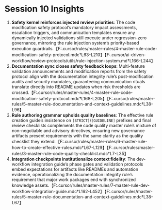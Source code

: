 # Session 10 Insights

1. **Safety kernel reinforces injected review priorities**: The code modification safety protocol’s mandatory impact assessments, escalation triggers, and communication templates ensure any dynamically injected validations still execute under regression-zero governance, mirroring the rule injection system’s priority-based execution guardrails.【F:.cursor/rules/master-rules/4-master-rule-code-modification-safety-protocol.mdc†L63-L210】【F:.cursor/ai-driven-workflow/review-protocols/utils/rule-injection-system.md†L166-L244】
2. **Documentation sync closes safety feedback loops**: Multi-feature validation announcements and modification reports from the safety protocol align with the documentation integrity rule’s post-modification audits and security mandates, guaranteeing communication rituals translate directly into README updates when risk thresholds are crossed.【F:.cursor/rules/master-rules/4-master-rule-code-modification-safety-protocol.mdc†L168-L205】【F:.cursor/rules/master-rules/5-master-rule-documentation-and-context-guidelines.mdc†L38-L96】
3. **Rule authoring grammar upholds quality baselines**: The effective rule creation guide’s insistence on `[STRICT]`/`[GUIDELINE]` prefixes and final review checklists complements the code quality master rule’s mixture of non-negotiable and advisory directives, ensuring new governance artifacts present requirements with the same clarity as the quality checklist they extend.【F:.cursor/rules/master-rules/6-master-rule-how-to-create-effective-rules.mdc†L67-L129】【F:.cursor/rules/master-rules/3-master-rule-code-quality-checklist.mdc†L7-L35】
4. **Integration checkpoints institutionalize context fidelity**: The dev-workflow integration guide’s phase gates and validation protocols embed expectations for artifacts like READMEs and automation evidence, operationalizing the documentation integrity rule’s requirement that major work packages end with synchronized knowledge assets.【F:.cursor/rules/master-rules/7-master-rule-dev-workflow-integration-guide.mdc†L162-L452】【F:.cursor/rules/master-rules/5-master-rule-documentation-and-context-guidelines.mdc†L38-L67】
